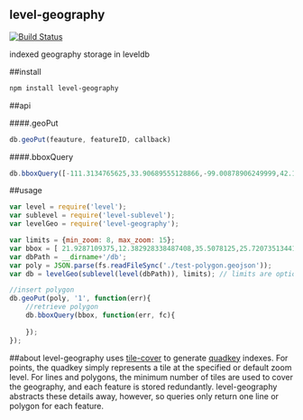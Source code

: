 level-geography
---

[![Build Status](https://travis-ci.org/morganherlocker/level-geography.svg)](https://travis-ci.org/morganherlocker/level-geography)

indexed geography storage in leveldb

##install
```bash
npm install level-geography
```

##api

####.geoPut
```js
db.geoPut(feauture, featureID, callback)
```

####.bboxQuery
```js
db.bboxQuery([-111.3134765625,33.90689555128866,-99.00878906249999,42.16340342422401], callback)
```

##usage
```js
var level = require('level');
var sublevel = require('level-sublevel');
var levelGeo = require('level-geography');

var limits = {min_zoom: 8, max_zoom: 15};
var bbox = [ 21.9287109375,12.382928338487408,35.5078125,25.720735134412106];
var dbPath = __dirname+'/db';
var poly = JSON.parse(fs.readFileSync('./test-polygon.geojson'));
var db = levelGeo(sublevel(level(dbPath)), limits); // limits are optional

//insert polygon
db.geoPut(poly, '1', function(err){
	//retrieve polygon
    db.bboxQuery(bbox, function(err, fc){
        
    });
});
```

##about
level-geography uses [tile-cover](https://github.com/mapbox/tile-cover) to generate [quadkey](http://msdn.microsoft.com/en-us/library/bb259689.aspx) indexes. For points, the quadkey simply represents a tile at the specified or default zoom level. For lines and polygons, the minimum number of tiles are used to cover the geography, and each feature is stored redundantly. level-geography abstracts these details away, however, so queries only return one line or polygon for each feature.
